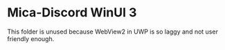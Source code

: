 # Mica-Discord WinUI 3

This folder is unused because WebView2 in UWP is so laggy and not user friendly enough.
